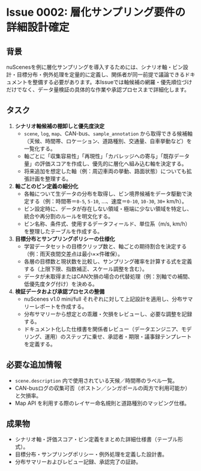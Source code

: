# Issue 0002: 層化サンプリング要件の詳細設計確定

## 背景
nuScenesを例に層化サンプリングを導入するためには、シナリオ軸・ビン設計・目標分布・例外処理を定量的に定義し、関係者が同一前提で議論できるドキュメントを整備する必要があります。本Issueでは軸候補の網羅・優先順位づけだけでなく、データ量検証の具体的な作業や承認プロセスまで詳細化します。

## タスク
1. **シナリオ軸候補の棚卸しと優先度決定**
   - `scene`, `log`, `map`、CAN-bus、`sample_annotation` から取得できる候補軸（天候、時間帯、ロケーション、道路種別、交通量、自車挙動など）を一覧化する。
   - 軸ごとに「収集容易性」「再現性」「カバレッジへの寄与」「既存データ量」の評価スコアを作成し、優先的に層化へ組み込む軸を決定する。
   - 将来追加を想定した軸（例：周辺車両の挙動、路面状態）についても拡張計画を整理する。
2. **軸ごとのビン定義の細分化**
   - 各軸について生データの分布を取得し、ビン境界候補をデータ駆動で決定する（例：時間帯＝`0-5`, `5-10`, …、速度＝`0-10`, `10-30`, `30+` km/h）。
   - ビン設定時に、データが存在しない領域・極端に少ない領域を特定し、統合や再分割のルールを明文化する。
   - ビン名称、条件式、使用するデータフィールド、単位系（m/s, km/h）を整理したテーブルを作成する。
3. **目標分布とサンプリングポリシーの仕様化**
   - 学習データセットの目標クリップ数と、軸ごとの期待割合を決定する（例：雨天夜間交差点は最小××件確保）。
   - 各層の目標数と現状数を比較し、サンプリング確率を計算する式を定義する（上限下限、指数補正、スケール調整を含む）。
   - データが未取得またはCAN欠損の場合の代替処理（例：別軸での補間、低優先度タグ付け）を決める。
4. **検証データおよび承認プロセスの整備**
   - nuScenes v1.0 mini/full それぞれに対して上記設計を適用し、分布サマリーレポートを作成する。
   - 分布サマリーから想定との乖離・欠損をレビューし、必要な調整を記録する。
   - ドキュメント化した仕様書を関係者レビュー（データエンジニア、モデリング、運用）のステップに乗せ、承認者・期限・議事録テンプレートを定義する。

## 必要な追加情報
- `scene.description` 内で使用されている天候／時間帯のラベル一覧。
- CAN-busログの収集可否（ボストン／シンガポールの両方で利用可能か）と欠損率。
- Map API を利用する際のレイヤー命名規則と道路種別のマッピング仕様。

## 成果物
- シナリオ軸・評価スコア・ビン定義をまとめた詳細仕様書（テーブル形式）。
- 目標分布・サンプリングポリシー・例外処理を定義した設計書。
- 分布サマリーおよびレビュー記録、承認完了の証跡。
